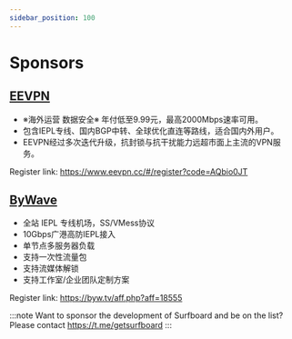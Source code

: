 ```yaml
---
sidebar_position: 100
---
```


# Sponsors

## [EEVPN](https://www.eevpn.cc/#/register?code=AQbio0JT)

- ※海外运营 数据安全※ 年付低至9.99元，最高2000Mbps速率可用。 
- 包含IEPL专线、国内BGP中转、全球优化直连等路线，适合国内外用户。
- EEVPN经过多次迭代升级，抗封锁与抗干扰能力远超市面上主流的VPN服务。

Register link: https://www.eevpn.cc/#/register?code=AQbio0JT

## [ByWave](https://byw.tv/aff.php?aff=18555)

- 全站 IEPL 专线机场，SS/VMess协议
- 10Gbps广港高防IEPL接入
- 单节点多服务器负载
- 支持一次性流量包
- 支持流媒体解锁
- 支持工作室/企业团队定制方案

Register link: https://byw.tv/aff.php?aff=18555

:::note
Want to sponsor the development of Surfboard and be on the list? Please contact https://t.me/getsurfboard 
:::